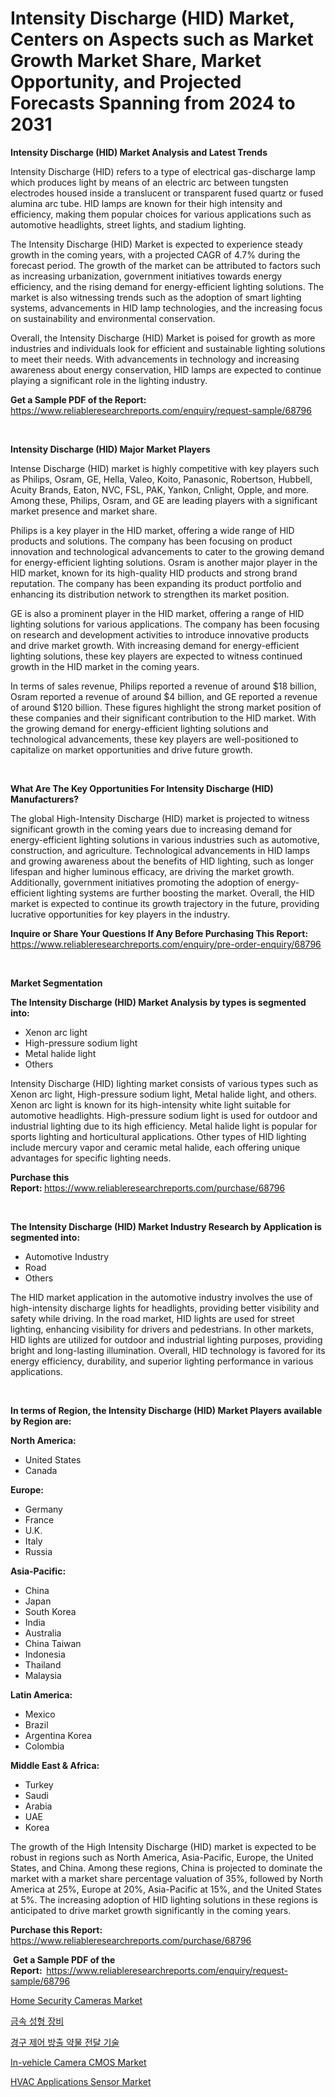 <p><h1>Intensity Discharge (HID) Market, Centers on Aspects such as Market Growth Market Share, Market Opportunity, and Projected Forecasts Spanning from 2024 to 2031</h1></p><p><strong>Intensity Discharge (HID) Market Analysis and Latest Trends</strong></p>
<p><p>Intensity Discharge (HID) refers to a type of electrical gas-discharge lamp which produces light by means of an electric arc between tungsten electrodes housed inside a translucent or transparent fused quartz or fused alumina arc tube. HID lamps are known for their high intensity and efficiency, making them popular choices for various applications such as automotive headlights, street lights, and stadium lighting.</p><p>The Intensity Discharge (HID) Market is expected to experience steady growth in the coming years, with a projected CAGR of 4.7% during the forecast period. The growth of the market can be attributed to factors such as increasing urbanization, government initiatives towards energy efficiency, and the rising demand for energy-efficient lighting solutions. The market is also witnessing trends such as the adoption of smart lighting systems, advancements in HID lamp technologies, and the increasing focus on sustainability and environmental conservation.</p><p>Overall, the Intensity Discharge (HID) Market is poised for growth as more industries and individuals look for efficient and sustainable lighting solutions to meet their needs. With advancements in technology and increasing awareness about energy conservation, HID lamps are expected to continue playing a significant role in the lighting industry.</p></p>
<p><strong>Get a Sample PDF of the Report:&nbsp;</strong> <a href="https://www.reliableresearchreports.com/enquiry/request-sample/68796">https://www.reliableresearchreports.com/enquiry/request-sample/68796</a></p>
<p>&nbsp;</p>
<p><strong>Intensity Discharge (HID) Major Market Players</strong></p>
<p><p>Intense Discharge (HID) market is highly competitive with key players such as Philips, Osram, GE, Hella, Valeo, Koito, Panasonic, Robertson, Hubbell, Acuity Brands, Eaton, NVC, FSL, PAK, Yankon, Cnlight, Opple, and more. Among these, Philips, Osram, and GE are leading players with a significant market presence and market share.</p><p>Philips is a key player in the HID market, offering a wide range of HID products and solutions. The company has been focusing on product innovation and technological advancements to cater to the growing demand for energy-efficient lighting solutions. Osram is another major player in the HID market, known for its high-quality HID products and strong brand reputation. The company has been expanding its product portfolio and enhancing its distribution network to strengthen its market position.</p><p>GE is also a prominent player in the HID market, offering a range of HID lighting solutions for various applications. The company has been focusing on research and development activities to introduce innovative products and drive market growth. With increasing demand for energy-efficient lighting solutions, these key players are expected to witness continued growth in the HID market in the coming years.</p><p>In terms of sales revenue, Philips reported a revenue of around $18 billion, Osram reported a revenue of around $4 billion, and GE reported a revenue of around $120 billion. These figures highlight the strong market position of these companies and their significant contribution to the HID market. With the growing demand for energy-efficient lighting solutions and technological advancements, these key players are well-positioned to capitalize on market opportunities and drive future growth.</p></p>
<p>&nbsp;</p>
<p><strong>What Are The Key Opportunities For Intensity Discharge (HID) Manufacturers?</strong></p>
<p><p>The global High-Intensity Discharge (HID) market is projected to witness significant growth in the coming years due to increasing demand for energy-efficient lighting solutions in various industries such as automotive, construction, and agriculture. Technological advancements in HID lamps and growing awareness about the benefits of HID lighting, such as longer lifespan and higher luminous efficacy, are driving the market growth. Additionally, government initiatives promoting the adoption of energy-efficient lighting systems are further boosting the market. Overall, the HID market is expected to continue its growth trajectory in the future, providing lucrative opportunities for key players in the industry.</p></p>
<p><strong>Inquire or Share Your Questions If Any Before Purchasing This Report:</strong> <a href="https://www.reliableresearchreports.com/enquiry/pre-order-enquiry/68796">https://www.reliableresearchreports.com/enquiry/pre-order-enquiry/68796</a></p>
<p>&nbsp;</p>
<p><strong>Market Segmentation</strong></p>
<p><strong>The Intensity Discharge (HID) Market Analysis by types is segmented into:</strong></p>
<p><ul><li>Xenon arc light</li><li>High-pressure sodium light</li><li>Metal halide light</li><li>Others</li></ul></p>
<p><p>Intensity Discharge (HID) lighting market consists of various types such as Xenon arc light, High-pressure sodium light, Metal halide light, and others. Xenon arc light is known for its high-intensity white light suitable for automotive headlights. High-pressure sodium light is used for outdoor and industrial lighting due to its high efficiency. Metal halide light is popular for sports lighting and horticultural applications. Other types of HID lighting include mercury vapor and ceramic metal halide, each offering unique advantages for specific lighting needs.</p></p>
<p><strong>Purchase this Report:&nbsp;</strong><a href="https://www.reliableresearchreports.com/purchase/68796">https://www.reliableresearchreports.com/purchase/68796</a></p>
<p>&nbsp;</p>
<p><strong>The Intensity Discharge (HID) Market Industry Research by Application is segmented into:</strong></p>
<p><ul><li>Automotive Industry</li><li>Road</li><li>Others</li></ul></p>
<p><p>The HID market application in the automotive industry involves the use of high-intensity discharge lights for headlights, providing better visibility and safety while driving. In the road market, HID lights are used for street lighting, enhancing visibility for drivers and pedestrians. In other markets, HID lights are utilized for outdoor and industrial lighting purposes, providing bright and long-lasting illumination. Overall, HID technology is favored for its energy efficiency, durability, and superior lighting performance in various applications.</p></p>
<p>&nbsp;</p>
<p><strong>In terms of Region, the Intensity Discharge (HID) Market Players available by Region are:</strong></p>
<p>
    <p> <strong> North America: </strong>
        <ul>
            <li>United States</li>
            <li>Canada</li>
        </ul>
        </p> 
    <p> <strong> Europe: </strong>
        <ul>
            <li>Germany</li>
            <li>France</li>
            <li>U.K.</li>
            <li>Italy</li>
            <li>Russia</li>
        </ul>
        </p> 
    <p> <strong> Asia-Pacific: </strong>
        <ul>
            <li>China</li>
            <li>Japan</li>
            <li>South Korea</li>
            <li>India</li>
            <li>Australia</li>
            <li>China Taiwan</li>
            <li>Indonesia</li>
            <li>Thailand</li>
            <li>Malaysia</li>
        </ul>
        </p> 
    <p> <strong> Latin America: </strong>
        <ul>
            <li>Mexico</li>
            <li>Brazil</li>
            <li>Argentina Korea</li>
            <li>Colombia</li>
        </ul>
        </p> 
    <p> <strong> Middle East & Africa: </strong>
        <ul>
            <li>Turkey</li>
            <li>Saudi</li>
            <li>Arabia</li>
            <li>UAE</li>
            <li>Korea</li>
        </ul>
    </p>
    </p>
<p><p>The growth of the High Intensity Discharge (HID) market is expected to be robust in regions such as North America, Asia-Pacific, Europe, the United States, and China. Among these regions, China is projected to dominate the market with a market share percentage valuation of 35%, followed by North America at 25%, Europe at 20%, Asia-Pacific at 15%, and the United States at 5%. The increasing adoption of HID lighting solutions in these regions is anticipated to drive market growth significantly in the coming years.</p></p>
<p><strong>Purchase this Report: </strong><a href="https://www.reliableresearchreports.com/purchase/68796">https://www.reliableresearchreports.com/purchase/68796</a></p>
<p>&nbsp;<strong>Get a Sample PDF of the Report:&nbsp;&nbsp;</strong><a href="https://www.reliableresearchreports.com/enquiry/request-sample/68796">https://www.reliableresearchreports.com/enquiry/request-sample/68796</a></p>
<p><strong></strong></p>
<p><p><a href="https://github.com/eeaveuhhh/Market-Research-Report-List-1/blob/main/home-security-cameras-market.md">Home Security Cameras Market</a></p><p><a href="https://medium.com/@ivatkmkqnybaev9/%EA%B8%88%EC%86%8D-%EC%84%B1%ED%98%95-%EC%9E%A5%EB%B9%84-%EC%8B%9C%EC%9E%A5%EC%9D%80-%EC%8B%9C%EC%9E%A5-%EC%A0%90%EC%9C%A0%EC%9C%A8-%ED%81%AC%EA%B8%B0-%EB%B0%8F-2031%EB%85%84%EA%B9%8C%EC%A7%80-%EC%98%88%EC%83%81%EB%90%9C-%EC%98%88%EC%B8%A1%EC%97%90-%EC%B4%88%EC%A0%90%EC%9D%84-%EB%A7%9E%EC%B6%94%EA%B3%A0-%EC%9E%88%EC%8A%B5%EB%8B%88%EB%8B%A4-769a9cdaec6a">금속 성형 장비</a></p><p><a href="https://medium.com/@melisahurt/%EA%B5%AC%EA%B0%95-%ED%86%B5%EC%A0%9C-%EB%B0%A9%EC%B6%9C-%EC%95%BD%EB%AC%BC-%EC%A0%84%EB%8B%AC-%EA%B8%B0%EC%88%A0-%EC%8B%9C%EC%9E%A5-%EA%B7%9C%EB%AA%A8-cagr-%EC%B6%94%EC%84%B8-2024-2030-f9c984dc47b0">경구 제어 방출 약물 전달 기술</a></p><p><a href="https://view.publitas.com/reportprime-1/in-vehicle-camera-cmos-market-research-report-provides-thorough-industry-overview-which-offers-an-in-depth-analysis-of-product-trends-and-new-market-divisions/">In-vehicle Camera CMOS Market</a></p><p><a href="https://github.com/brentleyjimmiealvaradoz4l1rea/Market-Research-Report-List-1/blob/main/hvac-applications-sensor-market.md">HVAC Applications Sensor Market</a></p></p>